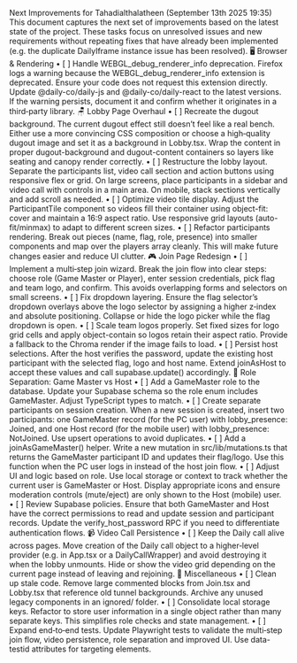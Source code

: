 Next Improvements for Tahadialthalatheen (September 13th 2025 19:35)
This document captures the next set of improvements based on the latest state of the project. These tasks focus on unresolved issues and new requirements without repeating fixes that have already been implemented (e.g. the duplicate DailyIframe instance issue has been resolved).
🖥️ Browser & Rendering
    • [ ] Handle WEBGL_debug_renderer_info deprecation. Firefox logs a warning because the WEBGL_debug_renderer_info extension is deprecated. Ensure your code does not request this extension directly. Update @daily-co/daily-js and @daily-co/daily-react to the latest versions. If the warning persists, document it and confirm whether it originates in a third‑party library.
🪑 Lobby Page Overhaul
    • [ ] Recreate the dugout background. The current dugout effect still doesn’t feel like a real bench. Either use a more convincing CSS composition or choose a high‑quality dugout image and set it as a background in Lobby.tsx. Wrap the content in proper dugout-background and dugout-content containers so layers like seating and canopy render correctly.
    • [ ] Restructure the lobby layout. Separate the participants list, video call section and action buttons using responsive flex or grid. On large screens, place participants in a sidebar and video call with controls in a main area. On mobile, stack sections vertically and add scroll as needed.
    • [ ] Optimize video tile display. Adjust the ParticipantTile component so videos fill their container using object-fit: cover and maintain a 16:9 aspect ratio. Use responsive grid layouts (auto-fit/minmax) to adapt to different screen sizes.
    • [ ] Refactor participants rendering. Break out pieces (name, flag, role, presence) into smaller components and map over the players array cleanly. This will make future changes easier and reduce UI clutter.
🎮 Join Page Redesign
    • [ ] Implement a multi‑step join wizard. Break the join flow into clear steps: choose role (Game Master or Player), enter session credentials, pick flag and team logo, and confirm. This avoids overlapping forms and selectors on small screens.
    • [ ] Fix dropdown layering. Ensure the flag selector’s dropdown overlays above the logo selector by assigning a higher z‑index and absolute positioning. Collapse or hide the logo picker while the flag dropdown is open.
    • [ ] Scale team logos properly. Set fixed sizes for logo grid cells and apply object-contain so logos retain their aspect ratio. Provide a fallback to the Chroma render if the image fails to load.
    • [ ] Persist host selections. After the host verifies the password, update the existing host participant with the selected flag, logo and host name. Extend joinAsHost to accept these values and call supabase.update() accordingly.
👤 Role Separation: Game Master vs Host
    • [ ] Add a GameMaster role to the database. Update your Supabase schema so the role enum includes GameMaster. Adjust TypeScript types to match.
    • [ ] Create separate participants on session creation. When a new session is created, insert two participants: one GameMaster record (for the PC user) with lobby_presence: Joined, and one Host record (for the mobile user) with lobby_presence: NotJoined. Use upsert operations to avoid duplicates.
    • [ ] Add a joinAsGameMaster() helper. Write a new mutation in src/lib/mutations.ts that returns the GameMaster participant ID and updates their flag/logo. Use this function when the PC user logs in instead of the host join flow.
    • [ ] Adjust UI and logic based on role. Use local storage or context to track whether the current user is GameMaster or Host. Display appropriate icons and ensure moderation controls (mute/eject) are only shown to the Host (mobile) user.
    • [ ] Review Supabase policies. Ensure that both GameMaster and Host have the correct permissions to read and update session and participant records. Update the verify_host_password RPC if you need to differentiate authentication flows.
📹 Video Call Persistence
    • [ ] Keep the Daily call alive across pages. Move creation of the Daily call object to a higher‑level provider (e.g. in App.tsx or a DailyCallWrapper) and avoid destroying it when the lobby unmounts. Hide or show the video grid depending on the current page instead of leaving and rejoining.
🔧 Miscellaneous
    • [ ] Clean up stale code. Remove large commented blocks from Join.tsx and Lobby.tsx that reference old tunnel backgrounds. Archive any unused legacy components in an ignored/ folder.
    • [ ] Consolidate local storage keys. Refactor to store user information in a single object rather than many separate keys. This simplifies role checks and state management.
    • [ ] Expand end‑to‑end tests. Update Playwright tests to validate the multi‑step join flow, video persistence, role separation and improved UI. Use data-testid attributes for targeting elements.